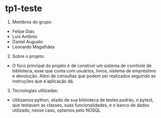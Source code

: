 # tp1-teste 

1) Membros do grupo:
  - Felipe Dias
  - Luis Antônio
  - Daniel Augusto
  - Leonardo Magalhães

2) Sobre o projeto:
  - O foco principal do projeto é de construir um sistema de conrtrole de biblioteca, esse que conta com usuários, livros, sistema de empréstimo e devolução.
    Além de consultas que podem ser realizados seguindo as instruções que a aplicação dá.

3) Tecnologias utilizadas:
  - Utilizamos python, aliado de sua biblioteca de testes padrão, o pytest, que testavam as classes, suas funcionalidades, e o banco de dados utilizado, nesse caso,
    optamos pelo NOSQL 
